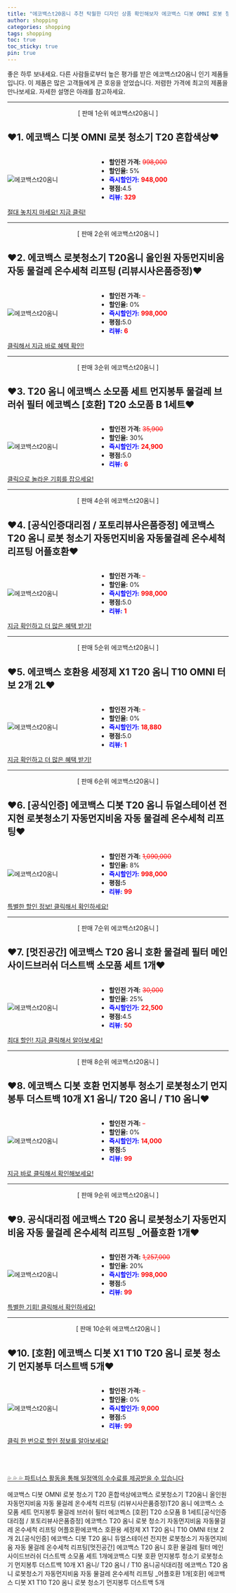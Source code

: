```yaml
---
title: "에코백스t20옴니 추천 탁월한 디자인 상품 확인해보자 에코백스 디봇 OMNI 로봇 청소기"
author: shopping
categories: shopping
tags: shopping
toc: true
toc_sticky: true
pin: true
---
```

좋은 하루 보내세요. 다른 사람들로부터 높은 평가를 받은 에코백스t20옴니 인기 제품들입니다. 이 제품은 많은 고객들에게 큰 호응을 얻었습니다. 저렴한 가격에 최고의 제품을 만나보세요. 자세한 설명은 아래를 참고하세요.

---
<p class="toplist" style="margin: 0 auto; display: block; width: fit-content;">[ 판매 1순위 에코백스t20옴니 ]</p>

<h2><strong>❤️1. 에코백스 디봇 OMNI 로봇 청소기 T20 혼합색상❤️</strong></h2>

<div style="display: flex; align-items: center;">
    <div style="flex: 0.4;">
        <img src="https://thumbnail7.coupangcdn.com/thumbnails/remote/230x230ex/image/retail/images/389451776514787-8faf98dd-37f3-4e88-9d36-7725a3db6cbd.jpg" alt="에코백스t20옴니" style="max-width: 100%;">
    </div>
    <div style="flex: 0.6; margin-left: 10px;">
        <ul>
            <li><strong>할인전 가격:</strong> <del style="color: red;">998,000</del></li>
            <li><strong>할인율:</strong> 5%</li>
            <li><span style='color:blue'><strong>즉시할인가:</strong></span> <span style='color:red'><strong>948,000</strong></span></li>
            <li><strong>평점:</strong>4.5</li>
            <li><span style='color:blue'><strong>리뷰:</strong></span> <span style='color:red'><strong>329</strong></span></li>
        </ul>
    </div>
</div>
<div class="center">
    <a href="https://selin100587001.github.io?lptag=AF9450613&subid=githubio&pageKey=7342666946&traceid=V0-153&itemId=18876239290&vendorItemId=86004827736" class="myButton">
        절대 놓치지 마세요! 지금 클릭!
    </a>
</div>


---
<p class="toplist" style="margin: 0 auto; display: block; width: fit-content;">[ 판매 2순위 에코백스t20옴니 ]</p>

<h2><strong>❤️2. 에코백스 로봇청소기 T20옴니 올인원 자동먼지비움 자동 물걸레 온수세척 리프팅 (리뷰시사은품증정)❤️</strong></h2>

<div style="display: flex; align-items: center;">
    <div style="flex: 0.4;">
        <img src="https://thumbnail10.coupangcdn.com/thumbnails/remote/230x230ex/image/vendor_inventory/7f3a/9c3b888a255b65f286133236a5fc8088cab748f24d3f2eb07b4867834cd1.jpg" alt="에코백스t20옴니" style="max-width: 100%;">
    </div>
    <div style="flex: 0.6; margin-left: 10px;">
        <ul>
            <li><strong>할인전 가격:</strong> <del style="color: red;">-</del></li>
            <li><strong>할인율:</strong> 0%</li>
            <li><span style='color:blue'><strong>즉시할인가:</strong></span> <span style='color:red'><strong>998,000</strong></span></li>
            <li><strong>평점:</strong>5.0</li>
            <li><span style='color:blue'><strong>리뷰:</strong></span> <span style='color:red'><strong>6</strong></span></li>
        </ul>
    </div>
</div>
<div class="center">
    <a href="https://selin100587001.github.io?lptag=AF9450613&subid=githubio&pageKey=7955721835&traceid=V0-153&itemId=21980151895&vendorItemId=90282465612" class="myButton">
        클릭해서 지금 바로 혜택 확인!
    </a>
</div>


---
<p class="toplist" style="margin: 0 auto; display: block; width: fit-content;">[ 판매 3순위 에코백스t20옴니 ]</p>

<h2><strong>❤️3. T20 옴니 에코백스 소모품 세트 먼지봉투 물걸레 브러쉬 필터 에코벡스 [호환] T20 소모품 B 1세트❤️</strong></h2>

<div style="display: flex; align-items: center;">
    <div style="flex: 0.4;">
        <img src="https://thumbnail7.coupangcdn.com/thumbnails/remote/230x230ex/image/vendor_inventory/40d8/c6e4fb4e683a3b956d5499b9137460d9b4a1bee2ab70e917d8741e0a5da0.png" alt="에코백스t20옴니" style="max-width: 100%;">
    </div>
    <div style="flex: 0.6; margin-left: 10px;">
        <ul>
            <li><strong>할인전 가격:</strong> <del style="color: red;">35,900</del></li>
            <li><strong>할인율:</strong> 30%</li>
            <li><span style='color:blue'><strong>즉시할인가:</strong></span> <span style='color:red'><strong>24,900</strong></span></li>
            <li><strong>평점:</strong>5.0</li>
            <li><span style='color:blue'><strong>리뷰:</strong></span> <span style='color:red'><strong>6</strong></span></li>
        </ul>
    </div>
</div>
<div class="center">
    <a href="https://selin100587001.github.io?lptag=AF9450613&subid=githubio&pageKey=7958922842&traceid=V0-153&itemId=22000956313&vendorItemId=89048484033" class="myButton">
        클릭으로 놀라운 기회를 잡으세요!
    </a>
</div>


---
<p class="toplist" style="margin: 0 auto; display: block; width: fit-content;">[ 판매 4순위 에코백스t20옴니 ]</p>

<h2><strong>❤️4. [공식인증대리점 / 포토리뷰사은품증정] 에코백스 T20 옴니 로봇 청소기 자동먼지비움 자동물걸레 온수세척 리프팅 어플호환❤️</strong></h2>

<div style="display: flex; align-items: center;">
    <div style="flex: 0.4;">
        <img src="https://thumbnail8.coupangcdn.com/thumbnails/remote/230x230ex/image/vendor_inventory/c4aa/7a6cd8430e1c7af108d4b56c76079b3627ea8994cb71c6a1d2be908b6e2d.jpg" alt="에코백스t20옴니" style="max-width: 100%;">
    </div>
    <div style="flex: 0.6; margin-left: 10px;">
        <ul>
            <li><strong>할인전 가격:</strong> <del style="color: red;">-</del></li>
            <li><strong>할인율:</strong> 0%</li>
            <li><span style='color:blue'><strong>즉시할인가:</strong></span> <span style='color:red'><strong>998,000</strong></span></li>
            <li><strong>평점:</strong>5.0</li>
            <li><span style='color:blue'><strong>리뷰:</strong></span> <span style='color:red'><strong>1</strong></span></li>
        </ul>
    </div>
</div>
<div class="center">
    <a href="https://selin100587001.github.io?lptag=AF9450613&subid=githubio&pageKey=8173744968&traceid=V0-153&itemId=23354661124&vendorItemId=90385339754" class="myButton">
        지금 확인하고 더 많은 혜택 받기!
    </a>
</div>


---
<p class="toplist" style="margin: 0 auto; display: block; width: fit-content;">[ 판매 5순위 에코백스t20옴니 ]</p>

<h2><strong>❤️5. 에코백스 호환용 세정제 X1 T20 옴니 T10 OMNI 터보 2개 2L❤️</strong></h2>

<div style="display: flex; align-items: center;">
    <div style="flex: 0.4;">
        <img src="https://thumbnail10.coupangcdn.com/thumbnails/remote/230x230ex/image/vendor_inventory/c2ef/d621ef30ae8f6683062a762a717509ab5d294940209ffd425929480480e0.jpg" alt="에코백스t20옴니" style="max-width: 100%;">
    </div>
    <div style="flex: 0.6; margin-left: 10px;">
        <ul>
            <li><strong>할인전 가격:</strong> <del style="color: red;">-</del></li>
            <li><strong>할인율:</strong> 0%</li>
            <li><span style='color:blue'><strong>즉시할인가:</strong></span> <span style='color:red'><strong>18,880</strong></span></li>
            <li><strong>평점:</strong>5.0</li>
            <li><span style='color:blue'><strong>리뷰:</strong></span> <span style='color:red'><strong>1</strong></span></li>
        </ul>
    </div>
</div>
<div class="center">
    <a href="https://selin100587001.github.io?lptag=AF9450613&subid=githubio&pageKey=8230090199&traceid=V0-153&itemId=23685332296&vendorItemId=90711691888" class="myButton">
        지금 확인하고 더 많은 혜택 받기!
    </a>
</div>


---
<p class="toplist" style="margin: 0 auto; display: block; width: fit-content;">[ 판매 6순위 에코백스t20옴니 ]</p>

<h2><strong>❤️6. [공식인증] 에코백스 디봇 T20 옴니 듀얼스테이션 전지현 로봇청소기 자동먼지비움 자동 물걸레 온수세척 리프팅❤️</strong></h2>

<div style="display: flex; align-items: center;">
    <div style="flex: 0.4;">
        <img src="https://thumbnail10.coupangcdn.com/thumbnails/remote/230x230ex/image/vendor_inventory/eba7/1d40f8875d9da3af9251a1ec51488d283cc7b1adc443e11b27a8cc518827.jpg" alt="에코백스t20옴니" style="max-width: 100%;">
    </div>
    <div style="flex: 0.6; margin-left: 10px;">
        <ul>
            <li><strong>할인전 가격:</strong> <del style="color: red;">1,090,000</del></li>
            <li><strong>할인율:</strong> 8%</li>
            <li><span style='color:blue'><strong>즉시할인가:</strong></span> <span style='color:red'><strong>998,000</strong></span></li>
            <li><strong>평점:</strong>5</li>
            <li><span style='color:blue'><strong>리뷰:</strong></span> <span style='color:red'><strong>99</strong></span></li>
        </ul>
    </div>
</div>
<div class="center">
    <a href="https://selin100587001.github.io?lptag=AF9450613&subid=githubio&pageKey=8194775823&traceid=V0-153&itemId=23466143982&vendorItemId=90492730801" class="myButton">
        특별한 할인 정보! 클릭해서 확인하세요!
    </a>
</div>


---
<p class="toplist" style="margin: 0 auto; display: block; width: fit-content;">[ 판매 7순위 에코백스t20옴니 ]</p>

<h2><strong>❤️7. [멋진공간] 에코백스 T20 옴니 호환 물걸레 필터 메인 사이드브러쉬 더스트백 소모품 세트 1개❤️</strong></h2>

<div style="display: flex; align-items: center;">
    <div style="flex: 0.4;">
        <img src="https://thumbnail10.coupangcdn.com/thumbnails/remote/230x230ex/image/vendor_inventory/969f/5dbdf17fac6232ce96da5559c5c8c207b0746a6bdcb7e4f02ca0f9080287.jpg" alt="에코백스t20옴니" style="max-width: 100%;">
    </div>
    <div style="flex: 0.6; margin-left: 10px;">
        <ul>
            <li><strong>할인전 가격:</strong> <del style="color: red;">30,000</del></li>
            <li><strong>할인율:</strong> 25%</li>
            <li><span style='color:blue'><strong>즉시할인가:</strong></span> <span style='color:red'><strong>22,500</strong></span></li>
            <li><strong>평점:</strong>4.5</li>
            <li><span style='color:blue'><strong>리뷰:</strong></span> <span style='color:red'><strong>50</strong></span></li>
        </ul>
    </div>
</div>
<div class="center">
    <a href="https://selin100587001.github.io?lptag=AF9450613&subid=githubio&pageKey=7383781843&traceid=V0-153&itemId=19075126268&vendorItemId=86197649197" class="myButton">
        최대 할인! 지금 클릭해서 알아보세요!
    </a>
</div>


---
<p class="toplist" style="margin: 0 auto; display: block; width: fit-content;">[ 판매 8순위 에코백스t20옴니 ]</p>

<h2><strong>❤️8. 에코백스 디봇 호환 먼지봉투 청소기 로봇청소기 먼지봉투 더스트백 10개 X1 옴니/ T20 옴니 / T10 옴니❤️</strong></h2>

<div style="display: flex; align-items: center;">
    <div style="flex: 0.4;">
        <img src="https://thumbnail6.coupangcdn.com/thumbnails/remote/230x230ex/image/vendor_inventory/7601/14a627de43f3fa5388ed1521fabd84ade4d3587cc251b609a20f2996e12f.jpg" alt="에코백스t20옴니" style="max-width: 100%;">
    </div>
    <div style="flex: 0.6; margin-left: 10px;">
        <ul>
            <li><strong>할인전 가격:</strong> <del style="color: red;">-</del></li>
            <li><strong>할인율:</strong> 0%</li>
            <li><span style='color:blue'><strong>즉시할인가:</strong></span> <span style='color:red'><strong>14,000</strong></span></li>
            <li><strong>평점:</strong>5</li>
            <li><span style='color:blue'><strong>리뷰:</strong></span> <span style='color:red'><strong>99</strong></span></li>
        </ul>
    </div>
</div>
<div class="center">
    <a href="https://selin100587001.github.io?lptag=AF9450613&subid=githubio&pageKey=8194911915&traceid=V0-153&itemId=23466686434&vendorItemId=90493265164" class="myButton">
        지금 바로 클릭해서 확인해보세요!
    </a>
</div>


---
<p class="toplist" style="margin: 0 auto; display: block; width: fit-content;">[ 판매 9순위 에코백스t20옴니 ]</p>

<h2><strong>❤️9. 공식대리점 에코백스 T20 옴니 로봇청소기 자동먼지비움 자동 물걸레 온수세척 리프팅 _어플호환 1개❤️</strong></h2>

<div style="display: flex; align-items: center;">
    <div style="flex: 0.4;">
        <img src="https://thumbnail8.coupangcdn.com/thumbnails/remote/230x230ex/image/vendor_inventory/d1b2/0d2c8321ca2a16305aa1ba94993a034647590bbf8f70ef00b977a00f70d5.jpg" alt="에코백스t20옴니" style="max-width: 100%;">
    </div>
    <div style="flex: 0.6; margin-left: 10px;">
        <ul>
            <li><strong>할인전 가격:</strong> <del style="color: red;">1,257,000</del></li>
            <li><strong>할인율:</strong> 20%</li>
            <li><span style='color:blue'><strong>즉시할인가:</strong></span> <span style='color:red'><strong>998,000</strong></span></li>
            <li><strong>평점:</strong>5</li>
            <li><span style='color:blue'><strong>리뷰:</strong></span> <span style='color:red'><strong>99</strong></span></li>
        </ul>
    </div>
</div>
<div class="center">
    <a href="https://selin100587001.github.io?lptag=AF9450613&subid=githubio&pageKey=8151227332&traceid=V0-153&itemId=23197830571&vendorItemId=90230419815" class="myButton">
        특별한 기회! 클릭해서 확인하세요!
    </a>
</div>


---
<p class="toplist" style="margin: 0 auto; display: block; width: fit-content;">[ 판매 10순위 에코백스t20옴니 ]</p>

<h2><strong>❤️10. [호환] 에코백스 디봇 X1 T10 T20 옴니 로봇 청소기 먼지봉투 더스트백 5개❤️</strong></h2>

<div style="display: flex; align-items: center;">
    <div style="flex: 0.4;">
        <img src="https://thumbnail10.coupangcdn.com/thumbnails/remote/230x230ex/image/vendor_inventory/d387/cf636f79412c49a0cd93719fdfc23d6c3d238ac77fc58158aed63c8ad001.jpg" alt="에코백스t20옴니" style="max-width: 100%;">
    </div>
    <div style="flex: 0.6; margin-left: 10px;">
        <ul>
            <li><strong>할인전 가격:</strong> <del style="color: red;">-</del></li>
            <li><strong>할인율:</strong> 0%</li>
            <li><span style='color:blue'><strong>즉시할인가:</strong></span> <span style='color:red'><strong>9,000</strong></span></li>
            <li><strong>평점:</strong>5</li>
            <li><span style='color:blue'><strong>리뷰:</strong></span> <span style='color:red'><strong>99</strong></span></li>
        </ul>
    </div>
</div>
<div class="center">
    <a href="https://selin100587001.github.io?lptag=AF9450613&subid=githubio&pageKey=8225365112&traceid=V0-153&itemId=23654388618&vendorItemId=90679745506" class="myButton">
        클릭 한 번으로 할인 정보를 알아보세요!
    </a>
</div>

<br><br><br>[💦 💦 💦 파트너스 활동을 통해 일정액의 수수료를 제공받을 수 있습니다](https://link.coupang.com/a/bcpT2c)<br><br>에코백스 디봇 OMNI 로봇 청소기 T20 혼합색상에코백스 로봇청소기 T20옴니 올인원 자동먼지비움 자동 물걸레 온수세척 리프팅 (리뷰시사은품증정)T20 옴니 에코백스 소모품 세트 먼지봉투 물걸레 브러쉬 필터 에코벡스 [호환] T20 소모품 B 1세트[공식인증대리점 / 포토리뷰사은품증정] 에코백스 T20 옴니 로봇 청소기 자동먼지비움 자동물걸레 온수세척 리프팅 어플호환에코백스 호환용 세정제 X1 T20 옴니 T10 OMNI 터보 2개 2L[공식인증] 에코백스 디봇 T20 옴니 듀얼스테이션 전지현 로봇청소기 자동먼지비움 자동 물걸레 온수세척 리프팅[멋진공간] 에코백스 T20 옴니 호환 물걸레 필터 메인 사이드브러쉬 더스트백 소모품 세트 1개에코백스 디봇 호환 먼지봉투 청소기 로봇청소기 먼지봉투 더스트백 10개 X1 옴니/ T20 옴니 / T10 옴니공식대리점 에코백스 T20 옴니 로봇청소기 자동먼지비움 자동 물걸레 온수세척 리프팅 _어플호환 1개[호환] 에코백스 디봇 X1 T10 T20 옴니 로봇 청소기 먼지봉투 더스트백 5개
